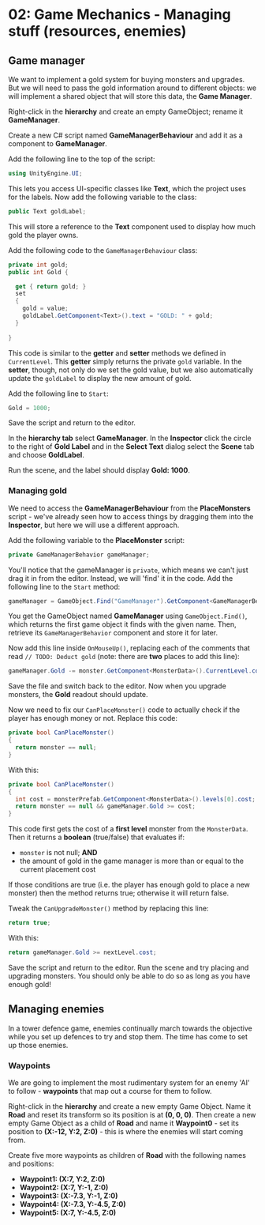 # 02: Game Mechanics - Managing stuff (resources, enemies)

## Game manager

We want to implement a gold system for buying monsters and upgrades. But we will need to pass the gold information around to different objects: we will implement a shared object that will store this data, the **Game Manager**.

Right-click in the **hierarchy** and create an empty GameObject; rename it **GameManager**.

Create a new C# script named **GameManagerBehaviour** and add it as a component to **GameManager**.

Add the following line to the top of the script:

```csharp
using UnityEngine.UI;
```

This lets you access UI-specific classes like **Text**, which the project uses for the labels. Now add the following variable to the class:

```csharp
public Text goldLabel;
```

This will store a reference to the **Text** component used to display how much gold the player owns.

Add the following code to the `GameManagerBehaviour` class:

```csharp
private int gold;
public int Gold {

  get { return gold; }
  set
  {
    gold = value;
    goldLabel.GetComponent<Text>().text = "GOLD: " + gold;
  }
  
}
```

This code is similar to the **getter** and **setter** methods we defined in `CurrentLevel`. This **getter** simply returns the private `gold` variable. In the **setter**, though, not only do we set the gold value, but we also automatically update the `goldLabel` to display the new amount of gold.

Add the following line to `Start`:

```csharp
Gold = 1000;
```

Save the script and return to the editor.

In the **hierarchy tab** select **GameManager**. In the **Inspector** click the circle to the right of **Gold Label** and in the **Select Text** dialog select the **Scene** tab and choose **GoldLabel**.

Run the scene, and the label should display **Gold: 1000**.

### Managing gold

We need to access the **GameManagerBehaviour** from the **PlaceMonsters** script - we've already seen how to access things by dragging them into the **Inspector**, but here we will use a different approach.

Add the following variable to the **PlaceMonster** script:

```csharp
private GameManagerBehavior gameManager;
```

You'll notice that the gameManager is `private`, which means we can't just drag it in from the editor. Instead, we will 'find' it in the code. Add the following line to the `Start` method:

```csharp
gameManager = GameObject.Find("GameManager").GetComponent<GameManagerBehavior>();
```

You get the GameObject named **GameManager** using `GameObject.Find()`, which returns the first game object it finds with the given name. Then, retrieve its `GameManagerBehavior` component and store it for later. 

Now add this line inside `OnMouseUp()`, replacing each of the comments that read `// TODO: Deduct gold` (note: there are **two** places to add this line):

```csharp
gameManager.Gold -= monster.GetComponent<MonsterData>().CurrentLevel.cost;
```

Save the file and switch back to the editor. Now when you upgrade monsters, the **Gold** readout should update.

Now we need to fix our `CanPlaceMonster()` code to actually check if the player has enough money or not. Replace this code:

```csharp
private bool CanPlaceMonster()
{
  return monster == null;
}
```

With this:

```csharp
private bool CanPlaceMonster()
{
  int cost = monsterPrefab.GetComponent<MonsterData>().levels[0].cost;
  return monster == null && gameManager.Gold >= cost;
}
```

This code first gets the cost of a **first level** monster from the `MonsterData`. Then it returns a **boolean** (true/false) that evaluates if:

- `monster` is not null; **AND**
- the amount of gold in the game manager is more than or equal to the current placement cost

If those conditions are true (i.e. the player has enough gold to place a new monster) then the method returns true; otherwise it will return false.

Tweak the `CanUpgradeMonster()` method by replacing this line:

```csharp
return true; 
```

With this:

```csharp
return gameManager.Gold >= nextLevel.cost;
```

Save the script and return to the editor. Run the scene and try placing and upgrading monsters. You should only be able to do so as long as you have enough gold!

## Managing enemies

In a tower defence game, enemies continually march towards the objective while you set up defences to try and stop them. The time has come to set up those enemies.

### Waypoints

We are going to implement the most rudimentary system for an enemy 'AI' to follow - **waypoints** that map out a course for them to follow.

Right-click in the **hierarchy** and create a new empty Game Object. Name it **Road** and reset its transform so its position is at **(0, 0, 0)**. Then create a new empty Game Object as a child of **Road** and name it **Waypoint0** - set its position to **(X:-12, Y:2, Z:0)** - this is where the enemies will start coming from.

Create five more waypoints as children of **Road** with the following names and positions:

- **Waypoint1: (X:7, Y:2, Z:0)**
- **Waypoint2: (X:7, Y:-1, Z:0)**
- **Waypoint3: (X:-7.3, Y:-1, Z:0)**
- **Waypoint4: (X:-7.3, Y:-4.5, Z:0)**
- **Waypoint5: (X:7, Y:-4.5, Z:0)**
